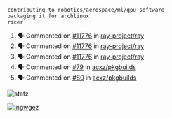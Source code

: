 ```
contributing to robotics/aerospace/ml/gpu software
packaging it for archlinux
ricer
```

<!--START_SECTION:activity-->
1. 🗣 Commented on [#11776](https://github.com/ray-project/ray/issues/11776) in [ray-project/ray](https://github.com/ray-project/ray)
2. 🗣 Commented on [#11776](https://github.com/ray-project/ray/issues/11776) in [ray-project/ray](https://github.com/ray-project/ray)
3. 🗣 Commented on [#11776](https://github.com/ray-project/ray/issues/11776) in [ray-project/ray](https://github.com/ray-project/ray)
4. 🗣 Commented on [#79](https://github.com/acxz/pkgbuilds/issues/79) in [acxz/pkgbuilds](https://github.com/acxz/pkgbuilds)
5. 🗣 Commented on [#80](https://github.com/acxz/pkgbuilds/issues/80) in [acxz/pkgbuilds](https://github.com/acxz/pkgbuilds)
<!--END_SECTION:activity-->


![statz](https://github-readme-stats.vercel.app/api?username=acxz&include_all_commits=true&show_icons=true)

[![lngwgez](https://github-readme-stats.vercel.app/api/top-langs/?username=acxz&layout=compact)](https://github.com/acxz/github-readme-stats)


<!--
**acxz/acxz** is a ✨ _special_ ✨ repository because its `README.md` (this file) appears on your GitHub profile.

Here are some ideas to get you started:

- 🔭 I’m currently working on ...
- 🌱 I’m currently learning ...
- 👯 I’m looking to collaborate on ...
- 🤔 I’m looking for help with ...
- 💬 Ask me about ...
- 📫 How to reach me: ...
- 😄 Pronouns: ...
- ⚡ Fun fact: ...
-->
